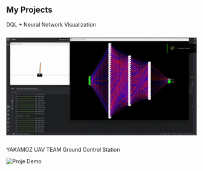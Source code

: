## My Projects

DQL + Neural Network Visualization

![Proje Demo](reinforcement.gif)

YAKAMOZ UAV TEAM Ground Control Station

![Proje Demo](YKI.gif)
